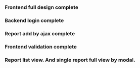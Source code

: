 ### Frontend full design complete
### Backend login complete
### Report add by ajax complete
### Frontend validation complete
### Report list view. And single report full view by modal.